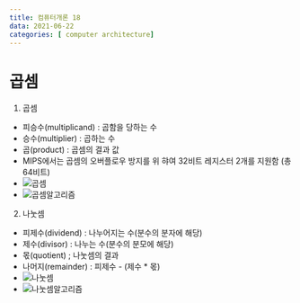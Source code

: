 ```yaml
---
title: 컴퓨터개론 18
data: 2021-06-22
categories: [ computer architecture]
---
```


# 곱셈

1. 곱셈
- 피승수(multiplicand) : 곱함을 당하는 수
- 승수(multiplier) : 곱하는 수
- 곱(product) : 곱셈의 결과 값
- MIPS에서는 곱셈의 오버플로우 방지를 위 햐여 32비트 레지스터 2개를 지원함 (총 64비트)
- ![곱셈]()
- ![곱셈알고리즘]()
2. 나눗셈
- 피제수(dividend) : 나누어지는 수(분수의 분자에 해당)
- 제수(divisor) : 나누는 수(분수의 분모에 해당)
- 몫(quotient) ; 나눗셈의 결과
- 나머지(remainder) : 피제수 - (제수 * 몫)
- ![나눗셈]()
- ![나눗셈알고리즘]()

